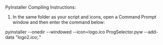 PyInstaller Compiling Instructions:



1. In the same folder as your script and icons, open a Command Prompt window and then enter the command below:



pyinstaller --onedir --windowed --icon=logo.ico ProgSelector.pyw --add-data "logo2.ico;."



